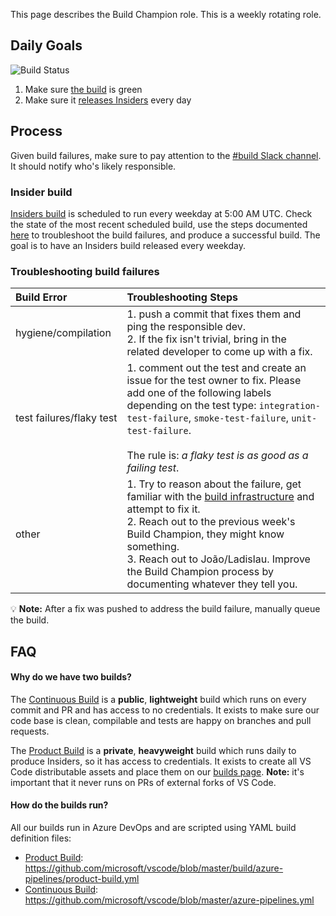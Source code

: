 This page describes the Build Champion role. This is a weekly rotating role.

## Daily Goals

![Build Status](https://dev.azure.com/monacotools/Monaco/_apis/build/status/VS%20Code?branchName=master)

1. Make sure [the build](https://dev.azure.com/monacotools/Monaco/_build?definitionId=111&branchFilter=332%2C332%2C332%2C332%2C332%2C332%2C332%2C332%2C332%2C332%2C332%2C332%2C332%2C332%2C332%2C332%2C332%2C332) is green 
2. Make sure it [releases Insiders](https://dev.azure.com/monacotools/Monaco/_build?definitionId=111&branchFilter=332%2C332%2C332%2C332%2C332%2C332%2C332%2C332%2C332%2C332%2C332%2C332%2C332%2C332%2C332%2C332%2C332%2C332&requestedForFilter=00000002-0000-8888-8000-000000000000) every day


## Process

Given build failures, make sure to pay attention to the [#build Slack channel](https://vscodeteam.slack.com/messages/C1Y427SES). It should notify who's likely responsible.

### Insider build
[Insiders build](https://dev.azure.com/monacotools/Monaco/_build?definitionId=111&_a=summary&repositoryFilter=20&branchFilter=332%2C332%2C332%2C332%2C332%2C332%2C332%2C332%2C332%2C332%2C332%2C332%2C332%2C332%2C332%2C332%2C332%2C332%2C332) is scheduled to run every weekday at 5:00 AM UTC. Check the state of the most recent scheduled build, use the steps documented [here](https://github.com/microsoft/vscode/wiki/Build-Champion#troubleshooting-build-failures) to troubleshoot the build failures, and produce a successful build. The goal is to have an Insiders build released every weekday. 

### Troubleshooting build failures
| Build Error | Troubleshooting Steps |
|:------------|:----------------------|
| hygiene/compilation | 1. push a commit that fixes them and ping the responsible dev. <br> 2. If the fix isn't trivial, bring in the related developer to come up with a fix. |
| test&nbsp;failures/flaky&nbsp;test | 1. comment out the test and create an issue for the test owner to fix. Please add one of the following labels depending on the test type: `integration-test-failure`, `smoke-test-failure`, `unit-test-failure`. <br><br>The rule is: _a flaky test is as good as a failing test_. |
| other |   1. Try to reason about the failure, get familiar with the [build infrastructure](https://github.com/microsoft/vscode/tree/master/build/azure-pipelines) and attempt to fix it. <br> 2. Reach out to the previous week's Build Champion, they might know something. <br> 3. Reach out to João/Ladislau. Improve the Build Champion process by documenting whatever they tell you. |

💡 **Note:** After a fix was pushed to address the build failure, manually queue the build.

## FAQ

#### Why do we have two builds?

The [Continuous Build](https://dev.azure.com/vscode/VSCode/_build?definitionId=1) is a **public**, **lightweight** build which runs on every commit and PR and has access to no credentials. It exists to make sure our code base is clean, compilable and tests are happy on branches and pull requests.

The [Product Build](https://dev.azure.com/monacotools/Monaco/_build?definitionId=111) is a **private**, **heavyweight** build which runs daily to produce Insiders, so it has access to credentials. It exists to create all VS Code distributable assets and place them on our [builds page](https://builds.code.visualstudio.com/). **Note:** it's important that it never runs on PRs of external forks of VS Code.


#### How do the builds run?

All our builds run in Azure DevOps and are scripted using YAML build definition files:

- [Product Build](https://dev.azure.com/monacotools/Monaco/_build/latest?definitionId=111&branchName=master): https://github.com/microsoft/vscode/blob/master/build/azure-pipelines/product-build.yml
- [Continuous Build](https://dev.azure.com/vscode/VSCode/_build/latest?definitionId=12&branchName=master): https://github.com/microsoft/vscode/blob/master/azure-pipelines.yml